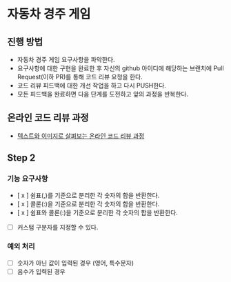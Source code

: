 # 자동차 경주 게임
## 진행 방법
* 자동차 경주 게임 요구사항을 파악한다.
* 요구사항에 대한 구현을 완료한 후 자신의 github 아이디에 해당하는 브랜치에 Pull Request(이하 PR)를 통해 코드 리뷰 요청을 한다.
* 코드 리뷰 피드백에 대한 개선 작업을 하고 다시 PUSH한다.
* 모든 피드백을 완료하면 다음 단계를 도전하고 앞의 과정을 반복한다.

## 온라인 코드 리뷰 과정
* [텍스트와 이미지로 살펴보는 온라인 코드 리뷰 과정](https://github.com/next-step/nextstep-docs/tree/master/codereview)

## Step 2
### 기능 요구사항
- [ x ] 쉼표(,)를 기준으로 분리한 각 숫자의 합을 반환한다.
- [ x ] 콜론(:)을 기준으로 분리한 각 숫자의 합을 반환한다. 
- [ x ] 쉼표와 콜론(:)을 기준으로 분리한 각 숫자의 합을 반환한다. 
- [ ] 커스텀 구분자를 지정할 수 있다.

### 예외 처리 
- [ ] 숫자가 아닌 값이 입력된 경우 (영어, 특수문자)
- [ ] 음수가 입력된 경우
